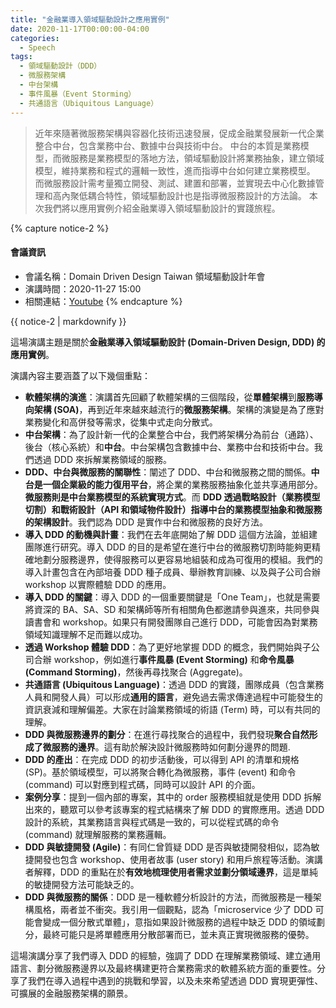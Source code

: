```yaml
---
title: "金融業導入領域驅動設計之應用實例"
date: 2020-11-17T00:00:00-04:00
categories:
  - Speech
tags:
  - 領域驅動設計（DDD）
  - 微服務架構
  - 中台架構
  - 事件風暴（Event Storming）
  - 共通語言（Ubiquitous Language）
---
```


> 近年來隨著微服務架構與容器化技術迅速發展，促成金融業發展新一代企業整合中台，包含業務中台、數據中台與技術中台。 中台的本質是業務模型，而微服務是業務模型的落地方法，領域驅動設計將業務抽象，建立領域模型，維持業務和程式的邏輯一致性，進而指導中台如何建立業務模型。 而微服務設計需考量獨立開發、測試、建置和部署，並實現去中心化數據管理和高內聚低耦合特性，領域驅動設計也是指導微服務設計的方法論。 本次我們將以應用實例介紹金融業導入領域驅動設計的實踐旅程。

{% capture notice-2 %}
#### 會議資訊

* 會議名稱：Domain Driven Design Taiwan 領域驅動設計年會
* 演講時間：2020-11-27 15:00
* 相關連結：[Youtube](https://www.youtube.com/watch?v=zMRL20HYM5Q)
  {% endcapture %}

<div class="notice">{{ notice-2 | markdownify }}</div>



這場演講主題是關於**金融業導入領域驅動設計 (Domain-Driven Design, DDD) 的應用實例**。

演講內容主要涵蓋了以下幾個重點：

- **軟體架構的演進**：演講首先回顧了軟體架構的三個階段，從**單體架構**到**服務導向架構 (SOA)**，再到近年來越來越流行的**微服務架構**。架構的演變是為了應對業務變化和高併發等需求，從集中式走向分散式。
- **中台架構**：為了設計新一代的企業整合中台，我們將架構分為前台（通路）、後台（核心系統）和**中台**。中台架構包含數據中台、業務中台和技術中台。我們透過 DDD 來拆解業務領域的服務。
- **DDD、中台與微服務的關聯性**：闡述了 DDD、中台和微服務之間的關係。**中台是一個企業級的能力復用平台**，將企業的業務服務抽象化並共享通用部分。**微服務則是中台業務模型的系統實現方式**。而 **DDD 透過戰略設計（業務模型切割）和戰術設計（API 和領域物件設計）指導中台的業務模型抽象和微服務的架構設計**。我們認為 DDD 是實作中台和微服務的良好方法。
- **導入 DDD 的動機與計畫**：我們在去年底開始了解 DDD 這個方法論，並組建團隊進行研究。導入 DDD 的目的是希望在進行中台的微服務切割時能夠更精確地劃分服務邊界，使得服務可以更容易地組裝和成為可復用的模組。我們的導入計畫包含在內部培養 DDD 種子成員、舉辦教育訓練、以及與子公司合辦 workshop 以實際體驗 DDD 的應用。
- **導入 DDD 的關鍵**：導入 DDD 的一個重要關鍵是「One Team」，也就是需要將資深的 BA、SA、SD 和架構師等所有相關角色都邀請參與進來，共同參與讀書會和 workshop。如果只有開發團隊自己進行 DDD，可能會因為對業務領域知識理解不足而難以成功。
- **透過 Workshop 體驗 DDD**：為了更好地掌握 DDD 的概念，我們開始與子公司合辦 workshop，例如進行**事件風暴 (Event Storming)** 和**命令風暴 (Command Storming)**，然後再尋找聚合 (Aggregate)。
- **共通語言 (Ubiquitous Language)**：透過 DDD 的實踐，團隊成員（包含業務人員和開發人員）可以形成**通用的語言**，避免過去需求傳達過程中可能發生的資訊衰減和理解偏差。大家在討論業務領域的術語 (Term) 時，可以有共同的理解。
- **DDD 與微服務邊界的劃分**：在進行尋找聚合的過程中，我們發現**聚合自然形成了微服務的邊界**。這有助於解決設計微服務時如何劃分邊界的問題.
- **DDD 的產出**：在完成 DDD 的初步活動後，可以得到 API 的清單和規格 (SP)。基於領域模型，可以將聚合轉化為微服務，事件 (event) 和命令 (command) 可以對應到程式碼，同時可以設計 API 的介面。
- **案例分享**：提到一個內部的專案，其中的 order 服務模組就是使用 DDD 拆解出來的，聽眾可以參考該專案的程式結構來了解 DDD 的實際應用。透過 DDD 設計的系統，其業務語言與程式碼是一致的，可以從程式碼的命令 (command) 就理解服務的業務邏輯。
- **DDD 與敏捷開發 (Agile)**：有同仁曾質疑 DDD 是否與敏捷開發相似，認為敏捷開發也包含 workshop、使用者故事 (user story) 和用戶旅程等活動。演講者解釋，DDD 的重點在於**有效地梳理使用者需求並劃分領域邊界**，這是單純的敏捷開發方法可能缺乏的。
- **DDD 與微服務的關係**：DDD 是一種軟體分析設計的方法，而微服務是一種架構風格，兩者並不衝突。我引用一個觀點，認為「microservice 少了 DDD 可能會變成一個分散式單體」，意指如果設計微服務的過程中缺乏 DDD 的領域劃分，最終可能只是將單體應用分散部署而已，並未真正實現微服務的優勢。

這場演講分享了我們導入 DDD 的經驗，強調了 DDD 在理解業務領域、建立通用語言、劃分微服務邊界以及最終構建更符合業務需求的軟體系統方面的重要性。分享了我們在導入過程中遇到的挑戰和學習，以及未來希望透過 DDD 實現更彈性、可擴展的金融服務架構的願景。

